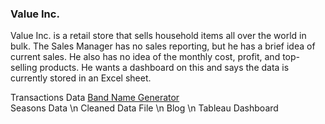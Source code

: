 ### Value Inc. ### 

Value Inc. is a retail store that sells household items all over the world in bulk.
The Sales Manager has no sales reporting, but he has a brief idea of current sales. 
He also has no idea of the monthly cost, profit, and top-selling products. 
He wants a dashboard on this and says the data is currently stored in an Excel sheet.

Transactions Data [Band Name Generator](https://github.com/abhivik/100-Days-of-Python/blob/main/1.1%20Band%20Name%20Generator.py)<br>
Seasons Data \n
Cleaned Data File \n 
Blog \n
Tableau Dashboard

